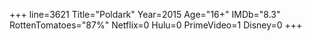+++
line=3621
Title="Poldark"
Year=2015
Age="16+"
IMDb="8.3"
RottenTomatoes="87%"
Netflix=0
Hulu=0
PrimeVideo=1
Disney=0
+++

